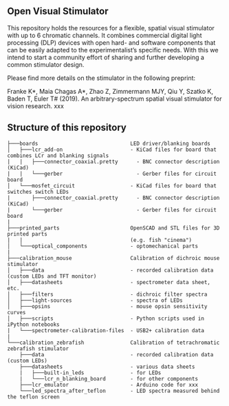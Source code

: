 ## Open Visual Stimulator 

This repository holds the resources for a flexible, spatial visual stimulator with up to 6 chromatic channels. It combines commercial digital light processing (DLP) devices with open hard- and software components that can be easily adapted to the experimentalist’s specific needs. With this we intend to start a community effort of sharing and further developing a common stimulator design. 

Please find more details on the stimulator in the following preprint:

Franke K*, Maia Chagas A*, Zhao Z, Zimmermann MJY, Qiu Y, Szatko K, Baden T, Euler T# (2019). An arbitrary-spectrum spatial visual stimulator for vision research. xxx

## Structure of this repository 

```
├───boards                              LED driver/blanking boards
│   ├───lcr_add-on                      - KiCad files for board that combines LCr and blanking signals
|   |   ├───connector_coaxial.pretty      - BNC connector description (KiCad)
|   |   └───gerber                        - Gerber files for circuit board
│   └───mosfet_circuit                  - KiCad files for board that switches switch LEDs
|       ├───connector_coaxial.pretty      - BNC connector description (KiCad)
|       └───gerber                        - Gerber files for circuit board
|
├───printed_parts                       OpenSCAD and STL files for 3D printed parts
|   |                                   (e.g. fish "cinema")
│   └───optical_components              - optomechanical parts
|
├───calibration_mouse                   Calibration of dichroic mouse stimulator
│   ├───data                            - recorded calibration data (custom LEDs and TFT monitor)
│   ├───datasheets                      - spectrometer data sheet, etc.
│   ├───filters                         - dichroic filter spectra
│   ├───light-sources                   - spectra of LEDs
│   ├───opsins                          - mouse opsin sensitivity curves
│   ├───scripts                         - Python scripts used in iPython notebooks
|   └───spectrometer-calibration-files  - USB2+ calibration data
|
└───calibration_zebrafish               Calibration of tetrachromatic zebrafish stimulator
    ├───data                            - recorded calibration data (custom LEDs)
    ├───datasheets                      - various data sheets
    |   ├───built-in_leds               - for LEDs
    |   └───lcr_n_blanking_board        - for other components
    ├───lcr_emulator                    - Arduino code for xxx
    └───led_spectra_after_teflon        - LED spectra measured behind the teflon screen
```
